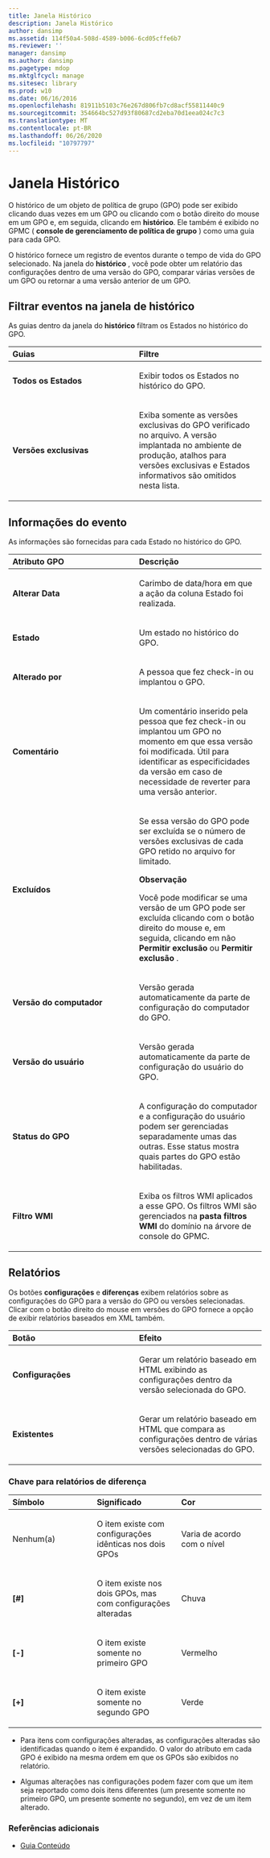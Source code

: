 ```yaml
---
title: Janela Histórico
description: Janela Histórico
author: dansimp
ms.assetid: 114f50a4-508d-4589-b006-6cd05cffe6b7
ms.reviewer: ''
manager: dansimp
ms.author: dansimp
ms.pagetype: mdop
ms.mktglfcycl: manage
ms.sitesec: library
ms.prod: w10
ms.date: 06/16/2016
ms.openlocfilehash: 81911b5103c76e267d806fb7cd8acf55811440c9
ms.sourcegitcommit: 354664bc527d93f80687cd2eba70d1eea024c7c3
ms.translationtype: MT
ms.contentlocale: pt-BR
ms.lasthandoff: 06/26/2020
ms.locfileid: "10797797"
---
```

# Janela Histórico


O histórico de um objeto de política de grupo (GPO) pode ser exibido clicando duas vezes em um GPO ou clicando com o botão direito do mouse em um GPO e, em seguida, clicando em **histórico**. Ele também é exibido no GPMC ( **console de gerenciamento de política de grupo** ) como uma guia para cada GPO.

O histórico fornece um registro de eventos durante o tempo de vida do GPO selecionado. Na janela do **histórico** , você pode obter um relatório das configurações dentro de uma versão do GPO, comparar várias versões de um GPO ou retornar a uma versão anterior de um GPO.

## Filtrar eventos na janela de histórico


As guias dentro da janela do **histórico** filtram os Estados no histórico do GPO.

<table>
<colgroup>
<col width="50%" />
<col width="50%" />
</colgroup>
<thead>
<tr class="header">
<th align="left">Guias</th>
<th align="left">Filtre</th>
</tr>
</thead>
<tbody>
<tr class="odd">
<td align="left"><p><strong>Todos os Estados</strong></p></td>
<td align="left"><p>Exibir todos os Estados no histórico do GPO.</p></td>
</tr>
<tr class="even">
<td align="left"><p><strong>Versões exclusivas</strong></p></td>
<td align="left"><p>Exiba somente as versões exclusivas do GPO verificado no arquivo. A versão implantada no ambiente de produção, atalhos para versões exclusivas e Estados informativos são omitidos nesta lista.</p></td>
</tr>
</tbody>
</table>



## Informações do evento


As informações são fornecidas para cada Estado no histórico do GPO.

<table>
<colgroup>
<col width="50%" />
<col width="50%" />
</colgroup>
<thead>
<tr class="header">
<th align="left">Atributo GPO</th>
<th align="left">Descrição</th>
</tr>
</thead>
<tbody>
<tr class="odd">
<td align="left"><p><strong>Alterar Data</strong></p></td>
<td align="left"><p>Carimbo de data/hora em que a ação da <strong> </strong> coluna Estado foi realizada.</p></td>
</tr>
<tr class="even">
<td align="left"><p><strong>Estado</strong></p></td>
<td align="left"><p>Um estado no histórico do GPO.</p></td>
</tr>
<tr class="odd">
<td align="left"><p><strong>Alterado por</strong></p></td>
<td align="left"><p>A pessoa que fez check-in ou implantou o GPO.</p></td>
</tr>
<tr class="even">
<td align="left"><p><strong>Comentário</strong></p></td>
<td align="left"><p>Um comentário inserido pela pessoa que fez check-in ou implantou um GPO no momento em que essa versão foi modificada. Útil para identificar as especificidades da versão em caso de necessidade de reverter para uma versão anterior.</p></td>
</tr>
<tr class="odd">
<td align="left"><p><strong>Excluídos</strong></p></td>
<td align="left"><p>Se essa versão do GPO pode ser excluída se o número de versões exclusivas de cada GPO retido no arquivo for limitado.</p>
<div class="alert">
<strong>Observação</strong><br/><p>Você pode modificar se uma versão de um GPO pode ser excluída clicando com o botão direito do mouse e, em seguida, clicando em não <strong> Permitir exclusão </strong> ou <strong> Permitir exclusão </strong> .</p>
</div>
<div>

</div></td>
</tr>
<tr class="even">
<td align="left"><p><strong>Versão do computador</strong></p></td>
<td align="left"><p>Versão gerada automaticamente da parte de configuração do computador do GPO.</p></td>
</tr>
<tr class="odd">
<td align="left"><p><strong>Versão do usuário</strong></p></td>
<td align="left"><p>Versão gerada automaticamente da parte de configuração do usuário do GPO.</p></td>
</tr>
<tr class="even">
<td align="left"><p><strong>Status do GPO</strong></p></td>
<td align="left"><p>A configuração do computador e a configuração do usuário podem ser gerenciadas separadamente umas das outras. Esse status mostra quais partes do GPO estão habilitadas.</p></td>
</tr>
<tr class="odd">
<td align="left"><p><strong>Filtro WMI</strong></p></td>
<td align="left"><p>Exiba os filtros WMI aplicados a esse GPO. Os filtros WMI são gerenciados na <strong> pasta filtros WMI </strong> do domínio na árvore de console do GPMC.</p></td>
</tr>
</tbody>
</table>



## Relatórios


Os botões **configurações** e **diferenças** exibem relatórios sobre as configurações do GPO para a versão do GPO ou versões selecionadas. Clicar com o botão direito do mouse em versões do GPO fornece a opção de exibir relatórios baseados em XML também.

<table>
<colgroup>
<col width="50%" />
<col width="50%" />
</colgroup>
<thead>
<tr class="header">
<th align="left">Botão</th>
<th align="left">Efeito</th>
</tr>
</thead>
<tbody>
<tr class="odd">
<td align="left"><p><strong>Configurações</strong></p></td>
<td align="left"><p>Gerar um relatório baseado em HTML exibindo as configurações dentro da versão selecionada do GPO.</p></td>
</tr>
<tr class="even">
<td align="left"><p><strong>Existentes</strong></p></td>
<td align="left"><p>Gerar um relatório baseado em HTML que compara as configurações dentro de várias versões selecionadas do GPO.</p></td>
</tr>
</tbody>
</table>



### Chave para relatórios de diferença

<table>
<colgroup>
<col width="33%" />
<col width="33%" />
<col width="33%" />
</colgroup>
<thead>
<tr class="header">
<th align="left">Símbolo</th>
<th align="left">Significado</th>
<th align="left">Cor</th>
</tr>
</thead>
<tbody>
<tr class="odd">
<td align="left"><p>Nenhum(a)</p></td>
<td align="left"><p>O item existe com configurações idênticas nos dois GPOs</p></td>
<td align="left"><p>Varia de acordo com o nível</p></td>
</tr>
<tr class="even">
<td align="left"><p><strong>[#]</strong></p></td>
<td align="left"><p>O item existe nos dois GPOs, mas com configurações alteradas</p></td>
<td align="left"><p>Chuva</p></td>
</tr>
<tr class="odd">
<td align="left"><p><strong>[-]</strong></p></td>
<td align="left"><p>O item existe somente no primeiro GPO</p></td>
<td align="left"><p>Vermelho</p></td>
</tr>
<tr class="even">
<td align="left"><p><strong>[+]</strong></p></td>
<td align="left"><p>O item existe somente no segundo GPO</p></td>
<td align="left"><p>Verde</p></td>
</tr>
</tbody>
</table>



-   Para itens com configurações alteradas, as configurações alteradas são identificadas quando o item é expandido. O valor do atributo em cada GPO é exibido na mesma ordem em que os GPOs são exibidos no relatório.

-   Algumas alterações nas configurações podem fazer com que um item seja reportado como dois itens diferentes (um presente somente no primeiro GPO, um presente somente no segundo), em vez de um item alterado.

### Referências adicionais

-   [Guia Conteúdo](contents-tab-agpm30ops.md)









